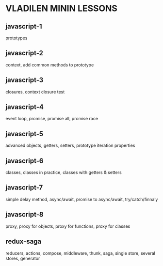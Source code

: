 # VLADILEN MININ LESSONS

## javascript-1

prototypes

## javascript-2

context, add common methods to prototype

## javascript-3

closures, context closure test

## javascript-4

event loop, promise, promise all, promise race

## javascript-5

advanced objects, getters, setters, prototype iteration properties

## javascript-6

classes, classes in practice, classes with getters & setters

## javascript-7

simple delay method, async/await, promise to async/await, try/catch/finnaly

## javascript-8

proxy, proxy for objects, proxy for functions, proxy for classes

## redux-saga

reducers, actions, compose, middleware, thunk, saga, single store, several stores, generator
